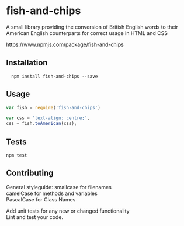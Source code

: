 fish-and-chips
============

A small library providing the conversion of British English words to their American English counterparts for correct usage in HTML and CSS

https://www.npmjs.com/package/fish-and-chips

## Installation

```
  npm install fish-and-chips --save
```

## Usage

```js
var fish = require('fish-and-chips')

var css = 'text-align: centre;',  
css = fish.toAmerican(css);
```

## Tests

```
npm test
```

## Contributing

General styleguide:
smallcase for filenames  
camelCase for methods and variables    
PascalCase for Class Names  

Add unit tests for any new or changed functionality  
Lint and test your code.  


